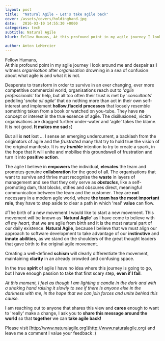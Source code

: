 ```yaml
---
layout: post
title:  "Natural Agile - Let's take agile back"
cover: /assets/covers/holdinghand.jpg
date:   2016-03-10 14:55:30 +0000
categories: tech
subtitle: Natural Agile
blurb: Fellow Humans, At this profound point in my agile journey I look around me and despair as I witness organisation after organisation drowning in a sea of confusion about what agile is and what it is not... 

author: Anton LeMercier
---
```


Fellow Humans,  
At this profound point in my agile journey I look around me and despair as I witness _organisation_ after _organisation_ drowning in a sea of confusion about what agile is and what it is not.

Desperate to transform in order to survive in an ever changing, ever more competitive commercial world, organisations reach out to '_agile professionals_' for help, but all too often their trust is met by '_consultants_' peddling '_snake oil agile_' that do nothing more than act in their own self-interest and implement **hollow**,**flaccid** **processes** that loosely resemble something taken from a book or watched on you-tube. They have **no** concept or interest in the true essence of agile. The disillusioned, victim organisations are dragged further under-water and 'agile' takes the blame. It is not good. **It makes me sad :(**

But all is **not** lost … I sense an emerging undercurrent, a backlash from the originators of agile and the _frustrated_ many that try to hold true the vision of the original manifesto. It is my **_humble_** intention to try to create a spark, in the hope that it will unite and mobilise this groundswell of frustration and turn it into **positive action**.

The agile I believe in **empowers** the individual, **elevates** the team and promotes genuine **collaboration** for the good of all. The organisations that want to survive and thrive must recognise the **waste** in layers of management and see that they only serve as **_obstacles_**, like a self-promoting dam, that blocks, stifles and obscures direct, meaningful communication between the team and the customer. They are **not** necessary in a modern agile world, where **the team has the most important role**, they have to step aside to clear a path in which 'real' **value** can flow. 

#The birth of a new movement 
I would like to start a new movement. This movement will be known as '**Natural** **Agile**' as I have come to believe with _all my heart_, that we are agile from birth and it is the most natural part of our daily existence. **Natural** **Agile**, because I believe that we must align our approach to software development to take advantage of our **instinctive** and **innate** **abilities,** as we stand on the shoulders of the great thought leaders that gave birth to the original agile movement.

Creating a well-defined **schism** will clearly differentiate the movement, maintaining **clarity** in an already crowded and confusing space.

In the true **spirit** of agile I have no idea where this journey is going to go, but I have enough passion to take that first scary step, **even if I fail**.

_At this moment, I feel as though I am lighting a candle in the dark and with a shaking hand raising it slowly to see if there is anyone else in the darkness with me, in the hope that we can join forces and unite behind this cause._

I am reaching out to anyone that shares this view and **cares** enough to want to 'really' make a change, I ask you to **share this message around the world** so that **together** we can **take agile back!**

Please visit [http://www.naturalagile.org](http://www.naturalagile.org) and leave me a comment I value your feedback :)